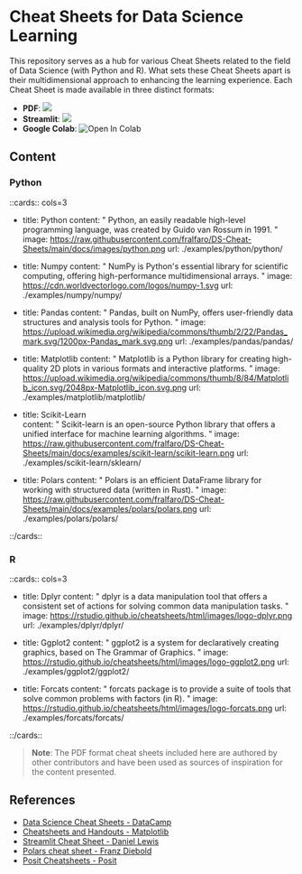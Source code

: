 # Cheat Sheets for Data Science Learning

This repository serves as a hub for various Cheat Sheets related to 
the field of Data Science (with Python and R). What sets these Cheat Sheets apart is their 
multidimensional approach to enhancing the learning experience. 
Each Cheat Sheet is made available in three distinct formats: 

* **PDF**: <img src="https://img.shields.io/badge/Open in PDF-%23FF0000.svg?style=flat-square&logo=adobe&logoColor=white"/> 
* **Streamlit**: <img src="https://static.streamlit.io/badges/streamlit_badge_black_white.svg"/>
* **Google Colab**: <img src="https://colab.research.google.com/assets/colab-badge.svg" alt="Open In Colab"/>

## Content

### Python

::cards:: cols=3

- title: Python
  content: "
  Python, an easily readable high-level programming language, was created by Guido van Rossum in 1991.
  "
  image: https://raw.githubusercontent.com/fralfaro/DS-Cheat-Sheets/main/docs/images/python.png
  url: ./examples/python/python/

- title: Numpy
  content: "
  NumPy is Python's essential library for scientific computing, 
  offering high-performance multidimensional arrays.
  "
  image: https://cdn.worldvectorlogo.com/logos/numpy-1.svg
  url: ./examples/numpy/numpy/

- title: Pandas
  content: "
  Pandas, built on NumPy, offers user-friendly data structures and analysis tools for Python.
  "
  image: https://upload.wikimedia.org/wikipedia/commons/thumb/2/22/Pandas_mark.svg/1200px-Pandas_mark.svg.png
  url: ./examples/pandas/pandas/

- title: Matplotlib
  content: "
  Matplotlib is a Python library for creating high-quality 2D plots in various formats and interactive platforms.
  "
  image: https://upload.wikimedia.org/wikipedia/commons/thumb/8/84/Matplotlib_icon.svg/2048px-Matplotlib_icon.svg.png
  url: ./examples/matplotlib/matplotlib/

- title: Scikit-Learn	
  content: "
  Scikit-learn is an open-source Python library that offers a unified interface for machine learning algorithms.
  "
  image: https://raw.githubusercontent.com/fralfaro/DS-Cheat-Sheets/main/docs/examples/scikit-learn/scikit-learn.png
  url: ./examples/scikit-learn/sklearn/

- title: Polars
  content: "
  Polars is an efficient DataFrame library for working with structured data (written in Rust).
  "
  image: https://raw.githubusercontent.com/fralfaro/DS-Cheat-Sheets/main/docs/examples/polars/polars.png
  url: ./examples/polars/polars/

::/cards::

### R

::cards:: cols=3

- title: Dplyr
  content: "
  dplyr is a data manipulation tool that offers a consistent set of actions for solving common data manipulation tasks.
  "
  image: https://rstudio.github.io/cheatsheets/html/images/logo-dplyr.png
  url: ./examples/dplyr/dplyr/

- title: Ggplot2
  content: "
  ggplot2 is a system for declaratively creating graphics, based on The Grammar of Graphics.
  "
  image: https://rstudio.github.io/cheatsheets/html/images/logo-ggplot2.png
  url: ./examples/ggplot2/ggplot2/

- title: Forcats
  content: "
  forcats package is to provide a suite of tools that solve common problems with factors (in R).
  "
  image: https://rstudio.github.io/cheatsheets/html/images/logo-forcats.png
  url: ./examples/forcats/forcats/

::/cards::

> **Note**: The PDF format cheat sheets included here are authored by other contributors and have been used as sources of inspiration for the content presented.

## References

* [Data Science Cheat Sheets - DataCamp](https://www.datacamp.com/cheat-sheet)
* [Cheatsheets and Handouts - Matplotlib](https://matplotlib.org/cheatsheets/)
* [Streamlit Cheat Sheet - Daniel Lewis](https://github.com/daniellewisDL/streamlit-cheat-sheet)
* [Polars cheat sheet - Franz Diebold](https://github.com/FranzDiebold/polars-cheat-sheet)
* [Posit Cheatsheets - Posit](https://rstudio.github.io/cheatsheets/)


